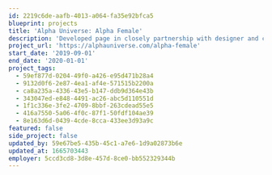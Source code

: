 ```yaml
---
id: 2219c6de-aafb-4013-a064-fa35e92bfca5
blueprint: projects
title: 'Alpha Universe: Alpha Female'
description: 'Developed page in closely partnership with designer and creative directors; robustly integrated content with client’s CMS.'
project_url: 'https://alphauniverse.com/alpha-female'
start_date: '2019-09-01'
end_date: '2020-01-01'
project_tags:
  - 59ef877d-0204-49f0-a426-e95d471b28a4
  - 9132d0f6-2e87-4ea1-af4e-571515b2200a
  - ca8a235a-4336-43e5-b147-ddb9d364e43b
  - 343047ed-e848-4491-ac26-abc5d110551d
  - 1f1c336e-3fe2-4709-8bbf-263cdead55e5
  - 416a7550-5a06-4f0c-87f1-50fdf104ae39
  - 8e163d6d-0439-4cde-8cca-433ee3d93a9c
featured: false
side_project: false
updated_by: 59e67be5-435b-45c1-a7e6-1d9a02873b6e
updated_at: 1665703443
employer: 5ccd3cd8-3d8e-457d-8ce0-bb552329344b
---
```

